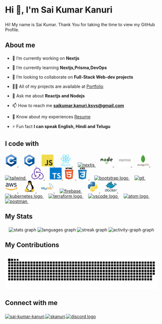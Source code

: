 <h1 align="left">Hi 👋, I'm Sai Kumar Kanuri</h1>

###

<p align="left">Hi! My name is Sai Kumar. Thank You for taking the time to view my GitHub Profile.</p>

###

<h2 align="left">About me</h2>

###

- 🔭 I’m currently working on **Nextjs**

- 🌱 I’m currently learning **Nextjs,Prisma,DevOps**

- 👯 I’m looking to collaborate on **Full-Stack Web-dev projects**

- 👨‍💻 All of my projects are available at [Portfolio](https://port-folio-one-ecru.vercel.app/)

- 💬 Ask me about **Reactjs and Nodejs**

- 📫 How to reach me **saikumar.kanuri.ksvs@gmail.com**

- 📄 Know about my experiences [Resume](https://drive.google.com/file/d/1y89xWHorYlMLuMx7y2FkwnV98_KSd3Io/view?usp=drive_link)

- ⚡ Fun fact **I can speak English, Hindi and Telugu**

###

<h2 align="left">I code with</h2>

###

<p align="left">
    <a href="https://www.w3schools.com/cpp/" target="_blank" rel="noreferrer">
        <img src="https://raw.githubusercontent.com/devicons/devicon/master/icons/cplusplus/cplusplus-original.svg"
            alt="cplusplus" width="40" height="40" />
    </a>
    <img width="12" />
    <a href="https://www.cprogramming.com/" target="_blank" rel="noreferrer">
        <img src="https://raw.githubusercontent.com/devicons/devicon/master/icons/c/c-original.svg" alt="c" width="40"
            height="40" />
    </a>
    <img width="12" />
    <a href="https://developer.mozilla.org/en-US/docs/Web/JavaScript" target="_blank" rel="noreferrer">
        <img src="https://raw.githubusercontent.com/devicons/devicon/master/icons/javascript/javascript-original.svg"
            alt="javascript" width="40" height="40" />
    </a>
    <img width="12" />
    <a href="https://reactjs.org/" target="_blank" rel="noreferrer">
        <img src="https://raw.githubusercontent.com/devicons/devicon/master/icons/react/react-original-wordmark.svg"
            alt="react" width="40" height="40" />
    </a>
    <img width="12" />
    <a href="https://nextjs.org/" target="_blank" rel="noreferrer">
        <img src="https://cdn.worldvectorlogo.com/logos/nextjs-2.svg" alt="nextjs" width="40" height="40" />
    </a>
    <img width="12" />
    <a href="https://nodejs.org" target="_blank" rel="noreferrer">
        <img src="https://raw.githubusercontent.com/devicons/devicon/master/icons/nodejs/nodejs-original-wordmark.svg"
            alt="nodejs" width="40" height="40" />
    </a>
    <img width="12" />
    <a href="https://expressjs.com" target="_blank" rel="noreferrer">
        <img src="https://raw.githubusercontent.com/devicons/devicon/master/icons/express/express-original-wordmark.svg"
            alt="express" width="40" height="40" />
    </a>
    <img width="12" />
    <a href="https://www.mongodb.com/" target="_blank" rel="noreferrer">
        <img src="https://raw.githubusercontent.com/devicons/devicon/master/icons/mongodb/mongodb-original-wordmark.svg"
            alt="mongodb" width="40" height="40" />
    </a>
    <img width="12" />
    <a href="https://tailwindcss.com/" target="_blank" rel="noreferrer">
        <img src="https://www.vectorlogo.zone/logos/tailwindcss/tailwindcss-icon.svg" alt="tailwind" width="40"
            height="40" />
    </a>
    <img width="12" />
    <a href="https://redux.js.org" target="_blank" rel="noreferrer">
        <img src="https://raw.githubusercontent.com/devicons/devicon/master/icons/redux/redux-original.svg" alt="redux"
            width="40" height="40" />
    </a>
    <img width="12" />
    <a href="https://www.typescriptlang.org/" target="_blank" rel="noreferrer">
        <img src="https://raw.githubusercontent.com/devicons/devicon/master/icons/typescript/typescript-original.svg"
            alt="typescript" width="40" height="40" />
    </a>
    <a href="https://www.w3.org/html/" target="_blank" rel="noreferrer">
        <img src="https://raw.githubusercontent.com/devicons/devicon/master/icons/html5/html5-original-wordmark.svg"
            alt="html5" width="40" height="40" />
    </a>
    <a href="https://www.w3schools.com/css/" target="_blank" rel="noreferrer">
        <img src="https://raw.githubusercontent.com/devicons/devicon/master/icons/css3/css3-original-wordmark.svg"
            alt="css3" width="40" height="40" />
    </a>
    <img width="12" />
    <a href="https://getbootstrap.com/" target="_blank" rel="noreferrer">
        <img src="https://cdn.jsdelivr.net/gh/devicons/devicon/icons/bootstrap/bootstrap-original.svg" height="40"
            width="40" alt="bootstrap logo" />
    </a>
    <img width="12" />
    <a href="https://git-scm.com/" target="_blank" rel="noreferrer">
        <img src="https://www.vectorlogo.zone/logos/git-scm/git-scm-icon.svg" alt="git" width="40" height="40" />
    </a>
    <img width="12" />
    <a href="https://aws.amazon.com" target="_blank" rel="noreferrer">
        <img src="https://raw.githubusercontent.com/devicons/devicon/master/icons/amazonwebservices/amazonwebservices-original-wordmark.svg"
            alt="aws" width="40" height="40" />
    </a>
    <img width="12" />
    <a href="https://www.linux.org/" target="_blank" rel="noreferrer">
        <img src="https://raw.githubusercontent.com/devicons/devicon/master/icons/linux/linux-original.svg" alt="linux"
            width="40" height="40" />
    </a>
    <img width="12" />
    <a href="https://www.mysql.com/" target="_blank" rel="noreferrer">
        <img src="https://raw.githubusercontent.com/devicons/devicon/master/icons/mysql/mysql-original-wordmark.svg"
            alt="mysql" width="40" height="40" />
    </a>
    <img width="12" />
    <a href="https://firebase.google.com/" target="_blank" rel="noreferrer">
        <img src="https://www.vectorlogo.zone/logos/firebase/firebase-icon.svg" alt="firebase" width="40" height="40" />
    </a>
    <img width="12" />
    <a href="https://www.python.org" target="_blank" rel="noreferrer">
        <img src="https://raw.githubusercontent.com/devicons/devicon/master/icons/python/python-original.svg"
            alt="python" width="40" height="40" />
    </a>
    <img width="12" />
    <a href="https://www.docker.com/" target="_blank" rel="noreferrer">
        <img src="https://raw.githubusercontent.com/devicons/devicon/master/icons/docker/docker-original-wordmark.svg"
            alt="docker" width="40" height="40" />
    </a>
    <img width="12" />
    <a href="" target="_blank" rel="noreferrer">
        <img src="https://cdn.jsdelivr.net/gh/devicons/devicon/icons/kubernetes/kubernetes-plain.svg" height="40"
            width="40" alt="kubernetes logo" />
    </a>
    <img width="12" />
    <a href="" target="_blank" rel="noreferrer">
        <img src="https://cdn.jsdelivr.net/gh/devicons/devicon/icons/terraform/terraform-original.svg" height="40"
            alt="terraform logo" />
    </a>
    <img width="12" />
    <a href="" target="_blank" rel="noreferrer">
        <img src="https://cdn.jsdelivr.net/gh/devicons/devicon/icons/vscode/vscode-original.svg" height="40"
            alt="vscode logo" />
    </a>
    <img width="12" />
    <a href="" target="_blank" rel="noreferrer">
        <img src="https://cdn.jsdelivr.net/gh/devicons/devicon/icons/atom/atom-original.svg" height="40"
            alt="atom logo" />
    </a>
    <img width="12" />
    <a href="https://postman.com" target="_blank" rel="noreferrer">
        <img src="https://www.vectorlogo.zone/logos/getpostman/getpostman-icon.svg" alt="postman" width="40"
            height="40" />
    </a>
    <img width="12" />
</p>


###

<h2 align="left">My Stats</h2>

###

<div align="center">
  <img src="https://github-readme-stats.vercel.app/api?username=Sai-Kumar-Kanuri&hide_title=false&hide_rank=false&show_icons=true&include_all_commits=true&count_private=true&disable_animations=false&theme=dracula&locale=en&hide_border=false&order=1" height="150" alt="stats graph"  />
  <img src="https://github-readme-stats.vercel.app/api/top-langs?username=Sai-Kumar-Kanuri&locale=en&hide_title=false&layout=compact&card_width=320&langs_count=5&theme=dracula&hide_border=false&order=2" height="150" alt="languages graph"  />
  <img src="https://streak-stats.demolab.com?user=Sai-Kumar-Kanuri&locale=en&mode=daily&theme=dracula&hide_border=false&border_radius=5&order=3" height="150" alt="streak graph"  />
  <img src="https://github-readme-activity-graph.vercel.app/graph?username=Sai-Kumar-Kanuri&radius=16&theme=react&area=true&order=5" height="300" alt="activity-graph graph"  />
</div>

###

<h2 align="left">My Contributions</h2>

###

<img src="https://raw.githubusercontent.com/Sai-Kumar-Kanuri/Sai-Kumar-Kanuri/output/snake.svg" alt="Snake animation" />

###

<h2 align="left">Connect with me</h2>

###

<p align="left">
    <a href="https://linkedin.com/in/sai-kumar-kanuri" target="blank"><img align="center"
            src="https://raw.githubusercontent.com/rahuldkjain/github-profile-readme-generator/master/src/images/icons/Social/linked-in-alt.svg"
            alt="sai-kumar-kanuri" height="30" width="40" />
    </a>
    <a href="https://www.leetcode.com/skanuri" target="blank"><img align="center"
            src="https://raw.githubusercontent.com/rahuldkjain/github-profile-readme-generator/master/src/images/icons/Social/leet-code.svg"
            alt="skanuri" height="30" width="40" />
    </a>
    <a href="https://linkedin.com/in/sai-kumar-kanuri" target="blank">
        <img align="center" src="https://raw.githubusercontent.com/maurodesouza/profile-readme-generator/master/src/assets/icons/social/discord/default.svg" width="40" height="30" alt="discord logo"  />
    </a>
</p>


###
